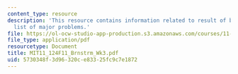 ```yaml
---
content_type: resource
description: 'This resource contains information related to result of brainstorm:
  list of major problems.'
file: https://ol-ocw-studio-app-production.s3.amazonaws.com/courses/11-124-introduction-to-education-looking-forward-and-looking-back-on-education-fall-2011/5730348f3d96320ce83325fc9c7e1872_MIT11_124F11_Brnstrm_Wk3.pdf
file_type: application/pdf
resourcetype: Document
title: MIT11_124F11_Brnstrm_Wk3.pdf
uid: 5730348f-3d96-320c-e833-25fc9c7e1872
---
```

